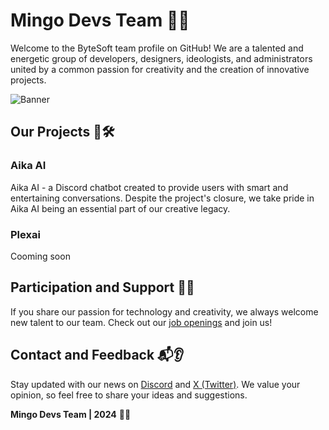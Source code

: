 # Mingo Devs Team 🚀🌟

Welcome to the ByteSoft team profile on GitHub! We are a talented and energetic group of developers, designers, ideologists, and administrators united by a common passion for creativity and the creation of innovative projects.

![Banner](https://i.yapx.ru/Xk5vI.png)

## Our Projects 🚀🛠️

### Aika AI
Aika AI - a Discord chatbot created to provide users with smart and entertaining conversations. Despite the project's closure, we take pride in Aika AI being an essential part of our creative legacy.

### Plexai
Cooming soon

## Participation and Support 🤝💼

If you share our passion for technology and creativity, we always welcome new talent to our team. Check out our [job openings](https://discord.gg/JACFfNHdYF) and join us!

## Contact and Feedback 📬👂

Stay updated with our news on [Discord](https://discord.gg/JACFfNHdYF) and [X (Twitter)](https://twitter.com/mingo_offical). We value your opinion, so feel free to share your ideas and suggestions.

**Mingo Devs Team | 2024** 🚀🌟
